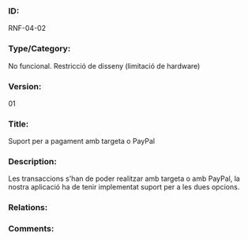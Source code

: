 ### ID:

RNF-04-02

### Type/Category:

No funcional. Restricció de disseny (limitació de hardware)

### Version:

01

### Title: 

Suport per a pagament amb targeta o PayPal

### Description:

Les transaccions s'han de poder realitzar amb targeta o amb PayPal, la nostra aplicació ha de tenir implementat suport per a les dues opcions.

### Relations:



### Comments:


